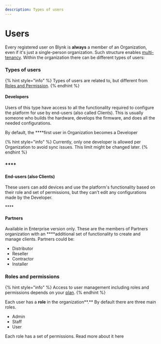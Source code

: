 ```yaml
---
description: Types of users
---
```


# Users

Every registered user on Blynk is **always** a member of an Organization, even if it's just a single-person organization. Such structure enables [multi-tenancy](multi-tenant-tree-structure.md). Within the organization there can be different types of users:



### **Types of users**

{% hint style="info" %}
Types of users are related to, but different from [Roles and Permission](../web-dashboard/settings/access.md).
{% endhint %}

#### **Developers**

Users of this type have access to all the functionality required to configure the platform for use by end-users \(also called Clients\). This is usually someone who builds the hardware, develops the firmware, and does all the needed configurations.

By default, the ****first user in Organization becomes a Developer

{% hint style="info" %}
Currently, only one developer is allowed per Organization to avoid sync issues. This limit might be changed later.
{% endhint %}

### \*\*\*\*

#### **End-users \(also Clients\)**

These users can add devices and use the platform's functionality based on their role and set of permissions, but they can't edit any configurations made by the Developer.

\*\*\*\*

#### **Partners** 

Available in Enterprise version only. These are the members of Partners organization with an ****additional set of functionality to create and manage clients. Partners could be:

* Distributor 
* Reseller 
* Contractor 
* Installer



### **Roles and permissions**

{% hint style="info" %}
Access to user management including roles and permissions depends on your [plan](https://blynk.io/pricing%20).
{% endhint %}

Each user has a **role** in the organization**.** By default there are three main roles. 

* Admin
* Staff
* User

Each role has a set of permissions. Read more about it here





